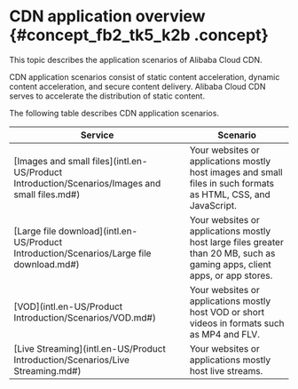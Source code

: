 # CDN application overview {#concept_fb2_tk5_k2b .concept}

This topic describes the application scenarios of Alibaba Cloud CDN.

CDN application scenarios consist of static content acceleration, dynamic content acceleration, and secure content delivery. Alibaba Cloud CDN serves to accelerate the distribution of static content.

The following table describes CDN application scenarios.

|Service|Scenario|
|-------|--------|
|[Images and small files](intl.en-US/Product Introduction/Scenarios/Images and small files.md#)|Your websites or applications mostly host images and small files in such formats as HTML, CSS, and JavaScript.|
|[Large file download](intl.en-US/Product Introduction/Scenarios/Large file download.md#)|Your websites or applications mostly host large files greater than 20 MB, such as gaming apps, client apps, or app stores.|
|[VOD](intl.en-US/Product Introduction/Scenarios/VOD.md#)|Your websites or applications mostly host VOD or short videos in formats such as MP4 and FLV.|
|[Live Streaming](intl.en-US/Product Introduction/Scenarios/Live Streaming.md#)|Your websites or applications mostly host live streams.|

